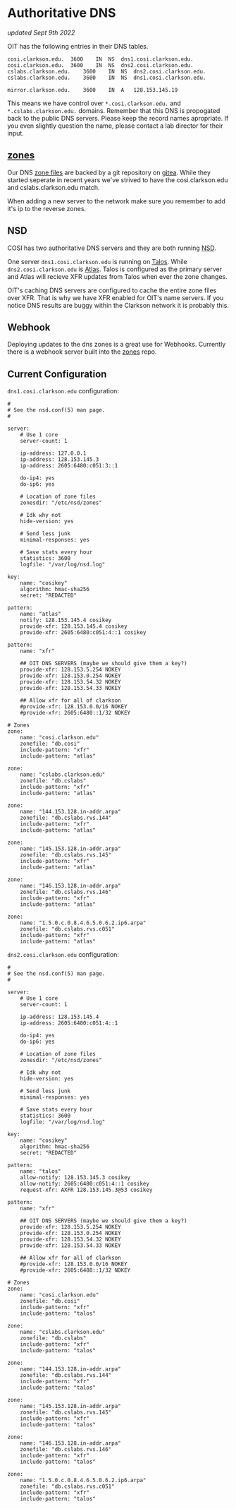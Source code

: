 # Authoritative DNS

_updated Sept 9th 2022_

OIT has the following entries in their DNS tables. 

```
cosi.clarkson.edu.	3600	IN	NS	dns1.cosi.clarkson.edu.
cosi.clarkson.edu.	3600	IN	NS	dns2.cosi.clarkson.edu.
cslabs.clarkson.edu.	3600	IN	NS	dns2.cosi.clarkson.edu.
cslabs.clarkson.edu.	3600	IN	NS	dns1.cosi.clarkson.edu.

mirror.clarkson.edu.	3600	IN	A	128.153.145.19
```

This means we have control over `*.cosi.clarkson.edu.` and `*.cslabs.clarkson.edu.` domains. Remember that this DNS is propogated back to the public DNS servers. Please keep the record names apropriate. If you even slightly question the name, please contact a lab director for their input.

## [zones](https://gitea.cosi.clarkson.edu/COSI_Maintainers/zones)

Our DNS [zone files](https://en.wikipedia.org/wiki/Zone_file) are backed by a git repository on [gitea](../websites/gitea.md). While they started seperate in recent years we've strived to have the cosi.clarkson.edu and cslabs.clarkson.edu match.

When adding a new server to the network make sure you remember to add it's ip to the reverse zones.

## NSD

COSI has two authoritative DNS servers and they are both running [NSD](https://en.wikipedia.org/wiki/NSD).

One server `dns1.cosi.clarkson.edu` is running on [Talos](../infrastructure/servers/talos.md). While `dns2.cosi.clarkson.edu` is [Atlas](../infrastructure/vms.md#atlas). Talos is configured as the primary server and Atlas will recieve XFR updates from Talos when ever the zone changes.

OIT's caching DNS servers are configured to cache the entire zone files over XFR. That is why we have XFR enabled for OIT's name servers. If you notice DNS results are buggy within the Clarkson network it is probably this.

## Webhook

Deploying updates to the dns zones is a great use for Webhooks. Currently there is a webhook server built into the [zones](https://gitea.cosi.clarkson.edu/COSI_Maintainers/zones) repo.

## Current Configuration

`dns1.cosi.clarkson.edu` configuration:
```
#
# See the nsd.conf(5) man page.
#

server:
	# Use 1 core
	server-count: 1

	ip-address: 127.0.0.1
	ip-address: 128.153.145.3
	ip-address: 2605:6480:c051:3::1

	do-ip4: yes
	do-ip6: yes

	# Location of zone files
	zonesdir: "/etc/nsd/zones"

	# Idk why not
	hide-version: yes

	# Send less junk
	minimal-responses: yes

	# Save stats every hour
	statistics: 3600
	logfile: "/var/log/nsd.log"

key:
	name: "cosikey"
	algorithm: hmac-sha256
	secret: "REDACTED"

pattern:
	name: "atlas"
	notify: 128.153.145.4 cosikey
	provide-xfr: 128.153.145.4 cosikey
	provide-xfr: 2605:6480:c051:4::1 cosikey

pattern:
	name: "xfr"

	## OIT DNS SERVERS (maybe we should give them a key?)
	provide-xfr: 128.153.5.254 NOKEY
	provide-xfr: 128.153.0.254 NOKEY
	provide-xfr: 128.153.54.32 NOKEY
	provide-xfr: 128.153.54.33 NOKEY
	
	## Allow xfr for all of clarkson
	#provide-xfr: 128.153.0.0/16 NOKEY
	#provide-xfr: 2605:6480::1/32 NOKEY

# Zones
zone:
	name: "cosi.clarkson.edu"
	zonefile: "db.cosi"
	include-pattern: "xfr"
	include-pattern: "atlas"

zone:
	name: "cslabs.clarkson.edu"
	zonefile: "db.cslabs"
	include-pattern: "xfr"
	include-pattern: "atlas"

zone:
	name: "144.153.128.in-addr.arpa"
	zonefile: "db.cslabs.rvs.144"
	include-pattern: "xfr"
	include-pattern: "atlas"

zone:
	name: "145.153.128.in-addr.arpa"
	zonefile: "db.cslabs.rvs.145"
	include-pattern: "xfr"
	include-pattern: "atlas"

zone:
	name: "146.153.128.in-addr.arpa"
	zonefile: "db.cslabs.rvs.146"
	include-pattern: "xfr"
	include-pattern: "atlas"

zone:
	name: "1.5.0.c.0.8.4.6.5.0.6.2.ip6.arpa"
	zonefile: "db.cslabs.rvs.c051"
	include-pattern: "xfr"
	include-pattern: "atlas"
```

`dns2.cosi.clarkson.edu` configuration:

```
#
# See the nsd.conf(5) man page.
#

server:
	# Use 1 core
	server-count: 1

	ip-address: 128.153.145.4
	ip-address: 2605:6480:c051:4::1

	do-ip4: yes
	do-ip6: yes

	# Location of zone files
	zonesdir: "/etc/nsd/zones"

	# Idk why not
	hide-version: yes

	# Send less junk
	minimal-responses: yes

	# Save stats every hour
	statistics: 3600
	logfile: "/var/log/nsd.log"

key:
	name: "cosikey"
	algorithm: hmac-sha256
	secret: "REDACTED"

pattern:
	name: "talos"
	allow-notify: 128.153.145.3 cosikey
	allow-notify: 2605:6480:c051:4::1 cosikey
	request-xfr: AXFR 128.153.145.3@53 cosikey

pattern:
	name: "xfr"

	## OIT DNS SERVERS (maybe we should give them a key?)
	provide-xfr: 128.153.5.254 NOKEY
	provide-xfr: 128.153.0.254 NOKEY
	provide-xfr: 128.153.54.32 NOKEY
	provide-xfr: 128.153.54.33 NOKEY

	## Allow xfr for all of clarkson
	#provide-xfr: 128.153.0.0/16 NOKEY
	#provide-xfr: 2605:6480::1/32 NOKEY

# Zones
zone:
	name: "cosi.clarkson.edu"
	zonefile: "db.cosi"
	include-pattern: "xfr"
	include-pattern: "talos"

zone:
	name: "cslabs.clarkson.edu"
	zonefile: "db.cslabs"
	include-pattern: "xfr"
	include-pattern: "talos"

zone:
	name: "144.153.128.in-addr.arpa"
	zonefile: "db.cslabs.rvs.144"
	include-pattern: "xfr"
	include-pattern: "talos"

zone:
	name: "145.153.128.in-addr.arpa"
	zonefile: "db.cslabs.rvs.145"
	include-pattern: "xfr"
	include-pattern: "talos"

zone:
	name: "146.153.128.in-addr.arpa"
	zonefile: "db.cslabs.rvs.146"
	include-pattern: "xfr"
	include-pattern: "talos"

zone:
	name: "1.5.0.c.0.8.4.6.5.0.6.2.ip6.arpa"
	zonefile: "db.cslabs.rvs.c051"
	include-pattern: "xfr"
	include-pattern: "talos"
```
